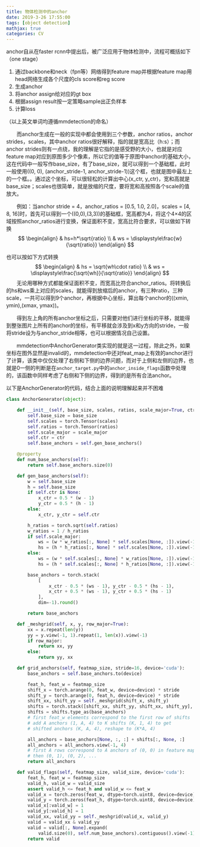 ```yaml
---
title: 物体检测中的anchor
date: 2019-3-26 17:55:00
tags: [object detection]
mathjax: true
categories: CV
---
```


anchor自从在faster rcnn中提出后，被广泛应用于物体检测中，流程可概括如下（one stage）

1. 通过backbone和neck（fpn等）网络得到feature map并根据feature map用head网络生成各个尺度的cls score和reg score
2. 生成anchor
3. 将anchor assign给对应的gt box
4. 根据assign result按一定策略sample出正负样本
5. 计算loss

（以上英文单词均遵循mmdetection的命名）

&emsp;&emsp;而anchor生成在一般的实现中都会使用到三个参数，anchor ratios，anchor strides，scales，其中anchor ratios很好解释，指的就是宽高比（h:s）；而anchor strides则有一点绕，我的理解是它指的是感受野的大小，也就是对应feature map对应到原图多少个像素，所以它的值等于原图中anchor的基础大小，这在代码中一般写作base_size，有了base_size，就可以得到一个基础框，此时一般使用((0, 0), (anchor_stride-1, anchor_stride-1))这个框，也就是图中最左上的一个框。。通过这个坐标，可以很轻松的计算出中心(x_ctr, y_ctr)，宽和高就是base_size；scales也很简单，就是放缩的尺度，要将宽和高按照各个scale的值放大。

&emsp;&emsp;例如：当anchor stride = 4，anchor_ratios = [0.5, 1.0, 2.0]，scales = [4, 8, 16]时，首先可以得到一个((0,0),(3,3))的基础框，宽高都为4，将这个4$\times$4的区域按照anchor_ratios进行变换，保证面积不变，宽高比符合要求，可以做如下转换
$$
\begin{align}
& hs=h*\sqrt{ratio} \\
& ws = \displaystyle\frac{w}{\sqrt{ratio}}
\end{align}
$$

也可以按如下方式转换
$$
\begin{align}
& hs = \sqrt{wh\cdot ratio} \\
& ws = \displaystyle\frac{\sqrt{wh}}{\sqrt{ratio}}
\end{align}
$$
&emsp;&emsp;无论用哪种方式都能保证面积不变，而宽高比符合anchor_ratios。将转换后的hs和ws乘上对应的scales，就能得到放缩后的anchor，有三种ratio，三种scale，一共可以得到9个anchor，再根据中心坐标，算出每个anchor的((xmin, ymin),(xmax, ymax))。

&emsp;&emsp;得到左上角的所有anchor坐标之后，只需要对他们进行坐标的平移，就能得到整张图片上所有的anchor的坐标，有平移就会涉及到x和y方向的stride，一般将stride设为与anchor_stride相等，也可以根据情况自己设置。

&emsp;&emsp;mmdetection中AnchorGenerator类实现的就是这一过程，除此之外，如果坐标在图外显然是invalid的，mmdetection中还对feat_map上有效的anchor进行了计算，该类中仅仅处理了右侧和下侧的边界问题，而对于上侧和左侧的边界，也就是0一侧的判断是在`anchor_target.py`中的`anchor_inside_flags`函数中处理的，该函数中同样考虑了右侧和下侧的边界，得到的是所有合法anchor。

以下是AnchorGenerator的代码，结合上面的说明理解起来并不困难

```python
class AnchorGenerator(object):

    def __init__(self, base_size, scales, ratios, scale_major=True, ctr=None):
        self.base_size = base_size
        self.scales = torch.Tensor(scales)
        self.ratios = torch.Tensor(ratios)
        self.scale_major = scale_major
        self.ctr = ctr
        self.base_anchors = self.gen_base_anchors()

    @property
    def num_base_anchors(self):
        return self.base_anchors.size(0)

    def gen_base_anchors(self):
        w = self.base_size
        h = self.base_size
        if self.ctr is None:
            x_ctr = 0.5 * (w - 1)
            y_ctr = 0.5 * (h - 1)
        else:
            x_ctr, y_ctr = self.ctr

        h_ratios = torch.sqrt(self.ratios)
        w_ratios = 1 / h_ratios
        if self.scale_major:
            ws = (w * w_ratios[:, None] * self.scales[None, :]).view(-1)
            hs = (h * h_ratios[:, None] * self.scales[None, :]).view(-1)
        else:
            ws = (w * self.scales[:, None] * w_ratios[None, :]).view(-1)
            hs = (h * self.scales[:, None] * h_ratios[None, :]).view(-1)

        base_anchors = torch.stack(
            [
                x_ctr - 0.5 * (ws - 1), y_ctr - 0.5 * (hs - 1),
                x_ctr + 0.5 * (ws - 1), y_ctr + 0.5 * (hs - 1)
            ],
            dim=-1).round()

        return base_anchors

    def _meshgrid(self, x, y, row_major=True):
        xx = x.repeat(len(y))
        yy = y.view(-1, 1).repeat(1, len(x)).view(-1)
        if row_major:
            return xx, yy
        else:
            return yy, xx

    def grid_anchors(self, featmap_size, stride=16, device='cuda'):
        base_anchors = self.base_anchors.to(device)

        feat_h, feat_w = featmap_size
        shift_x = torch.arange(0, feat_w, device=device) * stride
        shift_y = torch.arange(0, feat_h, device=device) * stride
        shift_xx, shift_yy = self._meshgrid(shift_x, shift_y)
        shifts = torch.stack([shift_xx, shift_yy, shift_xx, shift_yy], dim=-1)
        shifts = shifts.type_as(base_anchors)
        # first feat_w elements correspond to the first row of shifts
        # add A anchors (1, A, 4) to K shifts (K, 1, 4) to get
        # shifted anchors (K, A, 4), reshape to (K*A, 4)

        all_anchors = base_anchors[None, :, :] + shifts[:, None, :]
        all_anchors = all_anchors.view(-1, 4)
        # first A rows correspond to A anchors of (0, 0) in feature map,
        # then (0, 1), (0, 2), ...
        return all_anchors

    def valid_flags(self, featmap_size, valid_size, device='cuda'):
        feat_h, feat_w = featmap_size
        valid_h, valid_w = valid_size
        assert valid_h <= feat_h and valid_w <= feat_w
        valid_x = torch.zeros(feat_w, dtype=torch.uint8, device=device)
        valid_y = torch.zeros(feat_h, dtype=torch.uint8, device=device)
        valid_x[:valid_w] = 1
        valid_y[:valid_h] = 1
        valid_xx, valid_yy = self._meshgrid(valid_x, valid_y)
        valid = valid_xx & valid_yy
        valid = valid[:, None].expand(
            valid.size(0), self.num_base_anchors).contiguous().view(-1)
        return valid
```




